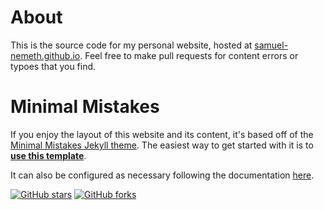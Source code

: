 # About
This is the source code for my personal website, hosted at [samuel-nemeth.github.io](https://samuel-nemeth.github.io). Feel free to make pull requests for content errors or typoes that you find.

# Minimal Mistakes

If you enjoy the layout of this website and its content, it's based off of the [Minimal Mistakes Jekyll theme](https://github.com/mmistakes/minimal-mistakes). The easiest way to get started with it is to [**use this template**](https://github.com/mmistakes/mm-github-pages-starter/generate).

It can also be configured as necessary following the documentation [here](https://mmistakes.github.io/minimal-mistakes/docs/configuration/).

[![GitHub stars](https://img.shields.io/github/stars/academicpages/academicpages.github.io)](https://github.com/academicpages/academicpages.github.io)
[![GitHub forks](https://img.shields.io/github/forks/academicpages/academicpages.github.io)](https://github.com/academicpages/academicpages.github.io/fork)
</div>
